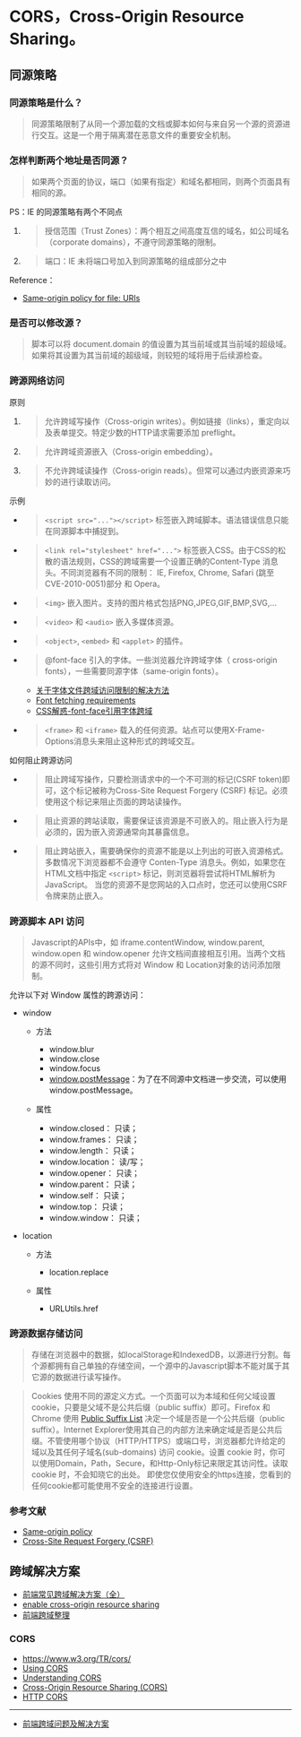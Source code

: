 CORS，Cross-Origin Resource Sharing。
========

## 同源策略

### 同源策略是什么？

> 同源策略限制了从同一个源加载的文档或脚本如何与来自另一个源的资源进行交互。这是一个用于隔离潜在恶意文件的重要安全机制。

### 怎样判断两个地址是否同源？

> 如果两个页面的协议，端口（如果有指定）和域名都相同，则两个页面具有相同的源。

PS：IE 的同源策略有两个不同点

1. > 授信范围（Trust Zones）：两个相互之间高度互信的域名，如公司域名（corporate domains），不遵守同源策略的限制。
2. > 端口：IE 未将端口号加入到同源策略的组成部分之中

Reference：

- [Same-origin policy for file: URIs](https://developer.mozilla.org/en-US/docs/Archive/Misc_top_level/Same-origin_policy_for_file:_URIs)

### 是否可以修改源？

> 脚本可以将 document.domain 的值设置为其当前域或其当前域的超级域。如果将其设置为其当前域的超级域，则较短的域将用于后续源检查。

### 跨源网络访问

原则

1. > 允许跨域写操作（Cross-origin writes）。例如链接（links），重定向以及表单提交。特定少数的HTTP请求需要添加 preflight。
2. > 允许跨域资源嵌入（Cross-origin embedding）。
3. > 不允许跨域读操作（Cross-origin reads）。但常可以通过内嵌资源来巧妙的进行读取访问。

示例

- > `<script src="..."></script>` 标签嵌入跨域脚本。语法错误信息只能在同源脚本中捕捉到。
- > `<link rel="stylesheet" href="...">` 标签嵌入CSS。由于CSS的松散的语法规则，CSS的跨域需要一个设置正确的Content-Type 消息头。不同浏览器有不同的限制： IE, Firefox, Chrome, Safari (跳至CVE-2010-0051)部分 和 Opera。
- > `<img>` 嵌入图片。支持的图片格式包括PNG,JPEG,GIF,BMP,SVG,...
- > `<video>` 和 `<audio>` 嵌入多媒体资源。
- > `<object>`, `<embed>` 和 `<applet>` 的插件。
- > @font-face 引入的字体。一些浏览器允许跨域字体（ cross-origin fonts），一些需要同源字体（same-origin fonts）。

    - [关于字体文件跨域访问限制的解决方法](https://vkyin.cn/font-cross-domain-solution/)
    - [Font fetching requirements](https://www.w3.org/TR/css-fonts-3/#font-fetching-requirements)
    - [CSS解惑-font-face引用字体跨域](https://github.com/sunmaobin/sunmaobin.github.io/issues/32)

- > `<frame>` 和 `<iframe>` 载入的任何资源。站点可以使用X-Frame-Options消息头来阻止这种形式的跨域交互。

如何阻止跨源访问

- > 阻止跨域写操作，只要检测请求中的一个不可测的标记(CSRF token)即可，这个标记被称为Cross-Site Request Forgery (CSRF) 标记。必须使用这个标记来阻止页面的跨站读操作。
- > 阻止资源的跨站读取，需要保证该资源是不可嵌入的。阻止嵌入行为是必须的，因为嵌入资源通常向其暴露信息。
- > 阻止跨站嵌入，需要确保你的资源不能是以上列出的可嵌入资源格式。多数情况下浏览器都不会遵守 Conten-Type 消息头。例如，如果您在HTML文档中指定 `<script>` 标记，则浏览器将尝试将HTML解析为JavaScript。 当您的资源不是您网站的入口点时，您还可以使用CSRF令牌来防止嵌入。

### 跨源脚本 API 访问

> Javascript的APIs中，如 iframe.contentWindow, window.parent, window.open 和 window.opener 允许文档间直接相互引用。当两个文档的源不同时，这些引用方式将对 Window 和 Location对象的访问添加限制。

允许以下对 Window 属性的跨源访问：

- window

    - 方法

        - window.blur
        - window.close
        - window.focus
        - [window.postMessage](https://developer.mozilla.org/zh-CN/docs/Web/API/Window/postMessage)：为了在不同源中文档进一步交流，可以使用window.postMessage。

    - 属性

        - window.closed： 只读；
        - window.frames： 只读；
        - window.length： 只读；
        - window.location： 读/写；
        - window.opener： 只读；
        - window.parent： 只读；
        - window.self： 只读；
        - window.top： 只读；
        - window.window： 只读；

- location

    - 方法

        - location.replace

    - 属性

        - URLUtils.href

### 跨源数据存储访问

> 存储在浏览器中的数据，如localStorage和IndexedDB，以源进行分割。每个源都拥有自己单独的存储空间，一个源中的Javascript脚本不能对属于其它源的数据进行读写操作。

> Cookies 使用不同的源定义方式。一个页面可以为本域和任何父域设置cookie，只要是父域不是公共后缀（public suffix）即可。Firefox 和 Chrome 使用 [Public Suffix List](https://publicsuffix.org/) 决定一个域是否是一个公共后缀（public suffix）。Internet Explorer使用其自己的内部方法来确定域是否是公共后缀。不管使用哪个协议（HTTP/HTTPS）或端口号，浏览器都允许给定的域以及其任何子域名(sub-domains) 访问 cookie。设置 cookie 时，你可以使用Domain，Path，Secure，和Http-Only标记来限定其访问性。读取 cookie 时，不会知晓它的出处。 即使您仅使用安全的https连接，您看到的任何cookie都可能使用不安全的连接进行设置。

### 参考文献

- [Same-origin policy](https://developer.mozilla.org/en-US/docs/Web/Security/Same-origin_policy)
- [Cross-Site Request Forgery (CSRF)](https://www.owasp.org/index.php/Cross-Site_Request_Forgery_%28CSRF%29)


## 跨域解决方案

- [前端常见跨域解决方案（全）](https://www.cnblogs.com/roam/p/7520433.html)
- [enable cross-origin resource sharing](https://enable-cors.org/)
- [前端跨域整理](https://segmentfault.com/a/1190000007326671)

### CORS

- https://www.w3.org/TR/cors/
- [Using CORS](https://www.html5rocks.com/en/tutorials/cors/)
- [Understanding CORS](https://spring.io/understanding/CORS)
- [Cross-Origin Resource Sharing (CORS)](https://developer.mozilla.org/en-US/docs/Web/HTTP/CORS)
- [HTTP CORS](https://developer.mozilla.org/en-US/docs/Glossary/CORS)

---

- [前端跨域问题及解决方案](https://github.com/wengjq/Blog/issues/2)
